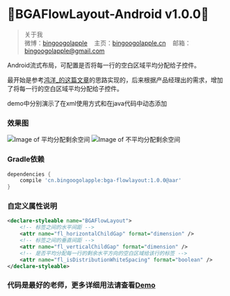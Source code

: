 :running:BGAFlowLayout-Android v1.0.0:running:
============
>关于我<br/>
>微博：<a href="http://weibo.com/bingoogol" target="_blank">bingoogolapple</a>&nbsp;&nbsp;&nbsp;&nbsp;主页：<a  href="http://www.bingoogolapple.cn" target="_blank">bingoogolapple.cn</a>&nbsp;&nbsp;&nbsp;&nbsp;邮箱：<a href="mailto:bingoogolapple@gmail.com" target="_blank">bingoogolapple@gmail.com</a>

Android流式布局，可配置是否将每一行的空白区域平均分配给子控件。

最开始是参考[鸿洋_的这篇文章](http://blog.csdn.net/lmj623565791/article/details/38352503)的思路实现的，后来根据产品经理出的需求，增加了将每一行的空白区域平均分配给子控件。

demo中分别演示了在xml使用方式和在java代码中动态添加

### 效果图
![Image of 平均分配剩余空间](https://raw.githubusercontent.com/bingoogolapple/BGAFlowLayout-Android/server/screenshots/flowlayout1.gif)
![Image of 不平均分配剩余空间](https://raw.githubusercontent.com/bingoogolapple/BGAFlowLayout-Android/server/screenshots/flowlayout2.gif)

### Gradle依赖

```groovy
dependencies {
    compile 'cn.bingoogolapple:bga-flowlayout:1.0.0@aar'
}
```

### 自定义属性说明

```xml
<declare-styleable name="BGAFlowLayout">
    <!-- 标签之间的水平间距 -->
    <attr name="fl_horizontalChildGap" format="dimension" />
    <!-- 标签之间的垂直间距 -->
    <attr name="fl_verticalChildGap" format="dimension" />
    <!-- 是否平均分配每一行的剩余水平方向的空白区域给该行的标签 -->
    <attr name="fl_isDistributionWhiteSpacing" format="boolean" />
</declare-styleable>
```

### 代码是最好的老师，更多详细用法请查看[Demo](https://github.com/bingoogolapple/BGAFlowLayout-Android/tree/master/demo)
